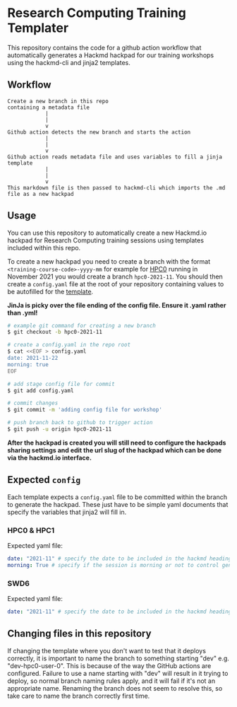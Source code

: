 # Research Computing Training Templater

This repository contains the code for a github action workflow that automatically generates a Hackmd hackpad for 
our training workshops using the hackmd-cli and jinja2 templates.

## Workflow

```
Create a new branch in this repo
containing a metadata file
            |
            |
            v
Github action detects the new branch and starts the action
            |  
            |
            v
Github action reads metadata file and uses variables to fill a jinja template
            |
            |
            v
This markdown file is then passed to hackmd-cli which imports the .md file as a new hackpad
```

## Usage

You can use this repository to automatically create a new Hackmd.io hackpad for Research Computing training sessions using templates included within this repo.

To create a new hackpad you need to create a branch with the format `<training-course-code>-yyyy-mm` for example for [HPC0](https://arc.leeds.ac.uk/training/courses/hpc0/) running in November 2021 you would create a branch `hpc0-2021-11`. You should then create a `config.yaml` file at the root of your repository containing values to be autofilled for the [template](#expected-config).

**JinJa is picky over the file ending of the config file. Ensure it .yaml rather than .yml!**

```bash
# example git command for creating a new branch
$ git checkout -b hpc0-2021-11

# create a config.yaml in the repo root
$ cat <<EOF > config.yaml
date: 2021-11-22
morning: true
EOF

# add stage config file for commit
$ git add config.yaml

# commit changes
$ git commit -m 'adding config file for workshop'

# push branch back to github to trigger action
$ git push -u origin hpc0-2021-11

```

**After the hackpad is created you will still need to configure the hackpads sharing settings and edit the url slug of the hackpad which can be done via the hackmd.io interface.**

## Expected `config`

Each template expects a `config.yaml` file to be committed within the branch to generate the hackpad. These just have to be simple
yaml documents that specify the variables that jinja2 will fill in.

### HPC0 & HPC1

Expected yaml file:

```yaml
date: "2021-11" # specify the date to be included in the hackmd heading
morning: True # specify if the session is morning or not to control generated agenda timings
```

### SWD6

Expected yaml file:

```yaml
date: "2021-11" # specify the date to be included in the hackmd heading
```

## Changing files in this repository

If changing the template where you don't want to test that it deploys correctly, it is important to name the branch to something starting "dev" e.g. "dev-hpc0-user-0". This is because of the way the GitHub actions are configured. Failure to use a name starting with "dev" will result in it trying to deploy, so normal branch naming rules apply, and it will fail if it's not an appropriate name. Renaming the branch does not seem to resolve this, so take care to name the branch correctly first time.
